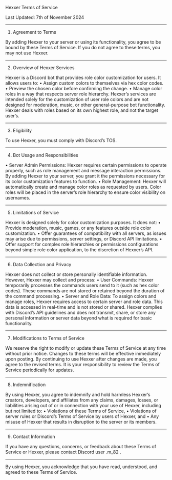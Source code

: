 Hexxer Terms of Service

Last Updated: 7th of November 2024
________________________________________
1. Agreement to Terms
   
By adding Hexxer to your server or using its functionality, you agree to be bound by these Terms of Service. If you do not agree to these terms, you may not use Hexxer.
________________________________________
2. Overview of Hexxer Services
   
Hexxer is a Discord bot that provides role color customization for users. It allows users to:
•	Assign custom colors to themselves via hex color codes.
•	Preview the chosen color before confirming the change.
•	Manage color roles in a way that respects server role hierarchy.
Hexxer’s services are intended solely for the customization of user role colors and are not designed for moderation, music, or other general-purpose bot functionality. 
Hexxer deals with roles based on its own highest role, and not the target user’s.
________________________________________
3. Eligibility
   
To use Hexxer, you must comply with Discord’s TOS.
________________________________________
4. Bot Usage and Responsibilities
   
•	Server Admin Permissions: Hexxer requires certain permissions to operate properly, such as role management and message interaction permissions. By adding Hexxer to your server, you grant it the permissions necessary for its color customization features to function.
•	Role Management: Hexxer will automatically create and manage color roles as requested by users. Color roles will be placed in the server’s role hierarchy to ensure color visibility on usernames.
________________________________________
5. Limitations of Service
   
Hexxer is designed solely for color customization purposes. It does not:
•	Provide moderation, music, games, or any features outside role color customization.
•	Offer guarantees of compatibility with all servers, as issues may arise due to permissions, server settings, or Discord API limitations.
•	Offer support for complex role hierarchies or permissions configurations beyond simple role color application, to the discretion of Hexxer’s API. 
________________________________________
6. Data Collection and Privacy
   
Hexxer does not collect or store personally identifiable information. However, Hexxer may collect and process:
•	User Commands: Hexxer temporarily processes the commands users send to it (such as hex color codes). These commands are not stored or retained beyond the duration of the command processing.
•	Server and Role Data: To assign colors and manage roles, Hexxer requires access to certain server and role data. This data is accessed in real-time and is not stored or shared.
Hexxer complies with Discord’s API guidelines and does not transmit, share, or store any personal information or server data beyond what is required for basic functionality.
________________________________________
7. Modifications to Terms of Service
   
We reserve the right to modify or update these Terms of Service at any time without prior notice. Changes to these terms will be effective immediately upon posting. By continuing to use Hexxer after changes are made, you agree to the revised terms. It is your responsibility to review the Terms of Service periodically for updates.
________________________________________
8. Indemnification
   
By using Hexxer, you agree to indemnify and hold harmless Hexxer’s creators, developers, and affiliates from any claims, damages, losses, or liabilities arising out of or in connection with your use of Hexxer, including but not limited to:
•	Violations of these Terms of Service,
•	Violations of server rules or Discord’s Terms of Service by users of Hexxer, and
•	Any misuse of Hexxer that results in disruption to the server or its members.
________________________________________
9. Contact Information
    
If you have any questions, concerns, or feedback about these Terms of Service or Hexxer, please contact Discord user .m_82 .
________________________________________
By using Hexxer, you acknowledge that you have read, understood, and agreed to these Terms of Service.

